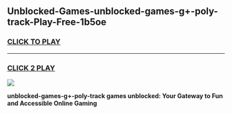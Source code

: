 
## Unblocked-Games-unblocked-games-g+-poly-track-Play-Free-1b5oe
<h3>
<a href="https://premium76.site?title=unblocked-games-g+-poly-track&ref=09A">CLICK TO PLAY</a></h3>
<hr>

<h3>
<a href="https://premium76.site?title=unblocked-games-g+-poly-track&ref=09A">CLICK 2 PLAY</a>
  
</h3>

<a href="https://premium76.site?title=unblocked-games-g+-poly-track&ref=09A"><img src="https://clearcache.store/games.png"></a>


**unblocked-games-g+-poly-track games unblocked: Your Gateway to Fun and Accessible Online Gaming**
